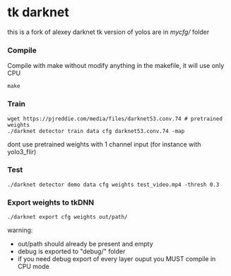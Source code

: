 # tk darknet
this is a fork of alexey darknet
tk version of yolos are in *mycfg/* folder

### Compile
Compile with make without modify anything in the makefile, it will use only CPU
```
make
```

### Train
```
wget https://pjreddie.com/media/files/darknet53.conv.74 # pretrained weights
./darknet detector train data cfg darknet53.conv.74 -map
```
dont use pretrained weights with 1 channel input (for instance with yolo3_flir)


### Test
```
./darknet detector demo data cfg weights test_video.mp4 -thresh 0.3
```

### Export weights to tkDNN
```
./darknet export cfg weights out/path/
```
warning: 
- out/path should already be present and empty
- debug is exported to "debug/" folder
- if you need debug export of every layer ouput you MUST compile in CPU mode
